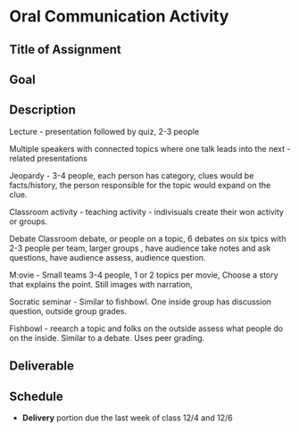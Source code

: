 # Oral Communication Activity

## Title of Assignment

## Goal 

## Description

Lecture - presentation followed by quiz, 2-3 people

Multiple speakers with connected topics where one talk leads into the next - related presentations

Jeopardy - 3-4 people, each person has category, clues would be facts/history, the person responsible for the topic would expand on the clue. 

Classroom activity - teaching activity  - indivisuals create their won activity or groups. 

Debate Classroom debate, or people on a topic, 6 debates on six tpics with 2-3 people per team,  larger groups , have audience take notes and ask questions, have audience assess, audience question. 

M:ovie - Small teams 3-4 people,  1 or 2 topics per movie, Choose a story that explains the point. Still images with narration, 

Socratic seminar - Similar to fishbowl. One inside group has discussion question, outside group grades. 

Fishbowl - reearch a topic and folks on the outside assess what people do on the inside. Similar to a debate.  Uses peer grading. 



## Deliverable

## Schedule
* **Delivery** portion due the last week of class 12/4 and 12/6
